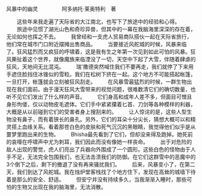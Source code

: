 风暴中的幽灵
　　
　　阿多纳托·莱奥特利　著

　　这些年来我走遍了天际省的大江南北，也写下了旅途中的经验和心得。
　　旅途中见惯了湖光山色和奇珍异兽，但其中的一幕在我脑海里深深的存在着，无论如何也挥之不去。
　　我曾经和一支虎人贸易商队搭伙一起在天际省旅行，他们常在城市门口附近摆摊出售商品。
　　当要接近风舵城的时候，风暴来临了。狂风猛烈而又疯狂的呼啸着，这是我有生之年第一次见到如此可怕的风暴。狂风撕扯着这个世界，就像魔族来临湮没了一切，天空中下起了大雪，伴随着肆虐的狂风，天地间无比混沌。
　　瑞'撒德突然喊住我们不要再走，我们就停了下来用手遮住脸挡住冰锥似的雪粒。我们在松树下挤在一起。这个地方不可能搭起帐篷，一旦打开，帐篷就会立刻被狂风刮走。
　　在风暴雪最猛烈的时候，一群生物出现在我们面前。由于漫天狂风大雪带来的视觉问题，很难数清它们的确切数量，也听不见它们发出了什么样的声音。
　　它们身高和成年人差不多，但面目可憎且身形佝偻，仅以动物皮毛遮体。它们手中紧紧攥着匕首、刀剑等各种模样的利器，大概是从以前碰到它们的受害者身上搜刮来的。
　　让人惊诧的是，这些人型生物没有鼻子，而有着狭长的鼻孔。另外，它们的耳朵十分尖长，猜想大概可以和精灵搭上血缘关系。看着那苍白色的皮肤和死气沉沉的黑眼睛，我觉得他们似乎是从噩梦里跑出来的生物。
　　Bhisha最先看到了它们，但却没来得及跑掉。她死前的哀嚎在呼啸声中尤为刺耳，我们因此而没有像她一样丧命。
　　出于对危险的敌人出现的警觉，虎人们亮出了兵器向外围成了一个圆形。这些白色的怪物由于人手不足，无法完全包围我们，也无法击溃我们的防御。在它们这群雪中的恶魔中的3个倒下之后，剩下的撤退了没有再来骚扰我们。
　　后来，风暴变小了，在第二天，我们到达了风舵城。我在烛炉堂客栈找了个地方住下，发现在高耸的城墙下待着是那么的安全、舒适。
　　但安宁并没有持续多久，当我渐渐入睡时，那些可怕的生物又出现在我的脑海里，无法消散。